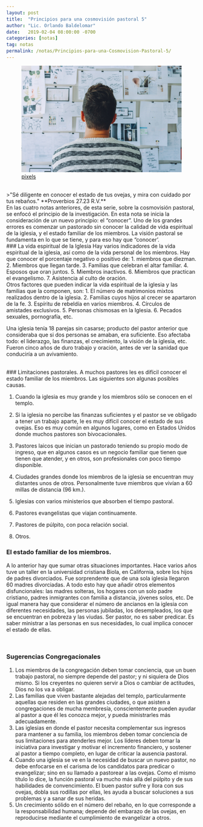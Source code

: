 ```yaml
---
layout: post
title:  "Principios para una cosmovisión pastoral 5"
author: "Lic. Orlando Baldelomar"
date:   2019-02-04 08:00:00 -0700
categories: [notas]
tag: notas
permalink: /notas/Principios-para-una-Cosmovision-Pastoral-5/
---
```

<figure>
<img src="/assets/img/cosmovision.jpeg" class="img-fluid" alt="Responsive image">
<figcaption><a href="https://www.pexels.com/">pixels</a></figcaption>
</figure>

<br>
>"Sé diligente en conocer el estado de tus ovejas, y mira con cuidado por tus rebaños."
**Proverbios 27.23 R.V.**


<br>
En las cuatro notas anteriores, de esta serie, sobre la cosmovisión pastoral, se enfocó el principio de la investigación.   En esta nota se inicia  la consideración de un nuevo principio: el “conocer”.
Uno de los grandes errores es comenzar un pastorado sin conocer la calidad de vida espiritual de la iglesia, y el estado familiar de los miembros. La visión pastoral se fundamenta en lo que se tiene, y para eso hay que “conocer’.

<br>
### La vida espiritual de la Iglesia
Hay varios indicadores de la vida espiritual de la iglesia, así como de la vida personal de los miembros.  Hay que conocer el porcentaje negativo o positivo de:
1. miembros que  diezman.
2. Miembros que llegan tarde.
3. Familias que  celebran el altar familiar.
4. Esposos que  oran juntos.
5. Miembros inactivos.
6. Miembros que practican el evangelismo.
7. Asistencia al culto de oración.

<br>
Otros factores que pueden indicar la vida espiritual  de la iglesia y las familias que la componen, son:
1. El número de matrimonios mixtos realizados dentro de la iglesia.
2. Familias cuyos hijos al crecer se apartaron de la fe.
3. Espíritu de rebeldía en varios miembros.
4. Círculos de amistades exclusivos.
5. Personas chismosas en la Iglesia.
6. Pecados sexuales, pornografía, etc.
<br>

Una iglesia tenía 18 parejas sin casarse; producto del pastor anterior que consideraba que si dos personas se amaban, era suficiente. Eso afectaba todo:  el liderazgo,  las finanzas, el crecimiento, la visión de la iglesia, etc.   Fueron cinco años de duro  trabajo y oración, antes de ver la sanidad que conduciría a un avivamiento.  

<br>
### Limitaciones pastorales.
A muchos pastores les es difícil conocer el estado familiar de los miembros.  Las siguientes son algunas posibles causas.

1. Cuando la iglesia es muy grande y los miembros sólo se conocen en el templo.


2. Si la iglesia no percibe las finanzas suficientes y el pastor  se ve obligado a tener un trabajo aparte, le es muy difícil conocer el estado de sus ovejas.  Eso es muy común en algunos lugares,  como en Estados Unidos donde muchos pastores son bivocacionales.


3. Pastores laicos que  inician un pastorado teniendo su propio modo de ingreso, que en algunos casos es un negocio familiar que tienen que tienen que atender, y en otros, son profesionales con poco tiempo disponible.


4. Ciudades grandes donde los miembros de la iglesia se encuentran muy distantes unos de otros.  Personalmente tuve miembros que vivían a 60 millas de distancia (96 km.).  


5. Iglesias con varios ministerios que absorben el tiempo pastoral.


6. Pastores evangelistas que viajan continuamente.


7. Pastores de púlpito, con poca relación social.


8.  Otros.


### El estado familiar de los miembros.
A lo anterior hay que sumar otras situaciones importantes.  Hace varios años tuve un taller en la universidad cristiana  Biola, en California, sobre los hijos de padres divorciados.  Fue sorprendente que de una sola iglesia llegaron 60 madres divorciadas.  A todo esto hay que añadir otros elementos disfuncionales: las madres solteras, los hogares con un solo padre  cristiano, padres inmigrantes con familia a distancia, jóvenes solos, etc. 
De igual manera hay que considerar el número de ancianos en la iglesia  con diferentes necesidades, las personas jubiladas, los desempleados, los que se encuentran en pobreza y las viudas.
Ser pastor, no es saber predicar.  Es saber ministrar a las personas en sus necesidades, lo cual implica conocer el estado de ellas.

<br>
<h3 class="text-center">Sugerencias Congregacionales</h3>

1. Los miembros de la congregación deben tomar conciencia, que un buen trabajo pastoral, no siempre depende del pastor; y ni siquiera de Dios mismo.  Si los creyentes no quieren servir a Dios o cambiar de actitudes, Dios no los va a obligar.  
2. Las familias que viven bastante alejadas del templo, particularmente aquellas que residen en las grandes ciudades, o que asisten a congregaciones de mucha membresía, conscientemente pueden ayudar al pastor a que él les conozca mejor, y pueda ministrarles más adecuadamente.
3. Las iglesias en donde  el pastor necesita complementar sus ingresos para mantener a su familia, los miembros deben tomar conciencia de sus limitaciones para atenderles mejor. Los líderes deben  tomar la iniciativa para investigar y motivar el incremento financiero, y sostener al pastor a tiempo completo, en lugar de criticar la ausencia pastoral.
4.  Cuando una iglesia se ve en la necesidad de buscar un nuevo pastor, no debe enfocarse en el  carisma de los candidatos para predicar o evangelizar;  sino en su llamado a pastorear a las ovejas.   Como el mismo título lo dice, la función pastoral  va mucho más allá del púlpito y de sus habilidades de convencimiento.  El buen pastor sufre y llora con sus ovejas,   dobla sus rodillas por ellas, les ayuda  a buscar soluciones a sus problemas  y a sanar de sus heridas. 
5.  Un crecimiento sólido en el número del rebaño, en lo que corresponde a la responsabilidad humana; depende del embarazo de las ovejas, en reproducirse mediante el cumplimiento de evangelizar a otros.


<br>

